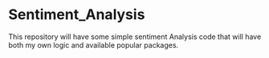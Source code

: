 # Sentiment_Analysis
This repository will have some simple sentiment Analysis code that will have both my own logic and available popular packages. 
